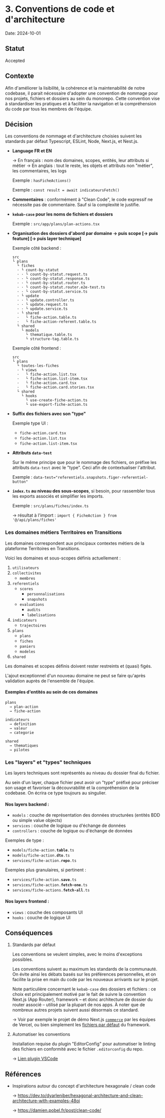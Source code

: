 # 3. Conventions de code et d'architecture

Date: 2024-10-01

## Statut

Accepted

## Contexte

Afin d'améliorer la lisibilité, la cohérence et la maintenabilité de notre codebase, il parait nécessaire d'adopter une convention de nommage pour nos projets, fichiers et dossiers au sein du monorepo. Cette convention vise à standardiser les pratiques et à faciliter la navigation et la compréhension du code par tous les membres de l'équipe.

## Décision

Les conventions de nommage et d'architecture choisies suivent les standards par défaut Typescript, ESLint, Node, Next.js, et Nest.js.

- **Language FR et EN**

  → En français : nom des domaines, scopes, entités, leur attributs si métier
  → En anglais : tout le reste, les objets et attributs non "métier", les commentaires, les logs

  Exemple : `hasFicheActions()`

  Exemple : `const result = await indicateursFetch()`

- **Commentaires** : conformément à "Clean Code", le code expressif ne nécessite pas de commentaire. Sauf si la complexité le justifie.

- **`kebab-case` pour les noms de fichiers et dossiers**

  Exemple : `src/app/plans/plan-actions.tsx`

- **Organisation des dossiers d'abord par domaine → puis scope [→ puis feature] [→ puis layer technique]**

  Exemple côté backend :

  ```
  src
  └ plans
    └ fiches
    · └ count-by-statut
    · · └ count-by-statut.request.ts
    · · └ count-by-statut.response.ts
    · · └ count-by-statut.router.ts
    · · └ count-by-statut.router.e2e-test.ts
    · · └ count-by-statut.service.ts
    · └ update
    · · └ update.controller.ts
    · · └ update.request.ts
    · · └ update.service.ts
    · └ shared
    ·   └ fiche-action.table.ts
    ·   └ fiche-action-referent.table.ts
    └ shared
      └ models
        └ thematique.table.ts
        └ structure-tag.table.ts
  ```

  Exemple côté frontend :

  ```
  src
  └ plans
    └ toutes-les-fiches
    · └ views
    ·   └ fiche-action.list.tsx
    ·   └ fiche-action.list-item.tsx
    ·   └ fiche-action.card.tsx
    ·   └ fiche-action.card.stories.tsx
    └ shared
      └ hooks
        └ use-create-fiche-action.ts
        └ use-export-fiche-action.ts
  ```

- **Suffix des fichiers avec son "type"**

  Exemple type UI :

  - `fiche-action.card.tsx`
  - `fiche-action.list.tsx`
  - `fiche-action.list-item.tsx`

- **Attributs `data-test`**

  Sur le même principe que pour le nommage des fichiers, on préfixe les attributs `data-test` avec le "type". Ceci afin de contextualiser l'attribut.

  Exemple : `data-test="referentiels.snapshots.figer-referentiel-button"`

- **`index.ts` au niveau des sous-scopes**, si besoin, pour rassembler tous les exports associés et simplifier les imports.

  Exemple : `src/plans/fiches/index.ts`

  → résultat à l'import : `import { FicheAction } from '@/api/plans/fiches'`

### Les domaines métiers Territoires en Transitions

Les domaines correspondent aux principaux contextes métiers de la plateforme Territoires en Transitions.

Voici les domaines et sous-scopes définis actuellement :

1. `utilisateurs`
2. `collectivites`
   - `membres`
3. `referentiels`
   - `scores`
     - `personnalisations`
     - `snapshots`
   - `evaluations`
     - `audits`
     - `labelisations`
4. `indicateurs`
   - `trajectoires`
5. `plans`
   - `plans`
   - `fiches`
   - `paniers`
   - `modeles`
6. `shared`

Les domaines et scopes définis doivent rester restreints et (quasi) figés.

L'ajout exceptionnel d'un nouveau domaine ne peut se faire qu'après validation auprès de l'ensemble de l'équipe.

#### Exemples d'entités au sein de ces domaines

```
plans
  → plan-action
  → fiche-action

indicateurs
  → definition
  → valeur
  → categorie

shared
  → thematiques
  → pilotes
```

### Les "layers" et "types" techniques

Les layers techniques sont représentés au niveau du dossier final du fichier.

Au sein d'un layer, chaque fichier peut avoir un "type" préfixé pour préciser son usage et favoriser la découvrabilité et la compréhension de la codebase. On écrira ce type toujours au singulier.

#### Nos layers backend :

- `models` : couche de représentation des données structurées (entités BDD ou simple value objects)
- `services` : couche de logique ou d'échange de données
- `controllers` : couche de logique ou d'échange de données

Exemples de type :

- `models/fiche-action.`**`table`**`.ts`
- `models/fiche-action.`**`dto`**`.ts`
- `services/fiche-action.`**`repo`**`.ts`

Exemples plus granulaires, si pertinent :

- `services/fiche-action.`**`save`**`.ts`
- `services/fiche-action.`**`fetch-one`**`.ts`
- `services/fiche-actions.`**`fetch-all`**`.ts`

#### Nos layers frontend :

- `views` : couche des composants UI
- `hooks` : couche de logique UI

## Conséquences

1.  Standards par défaut

    Les conventions se veulent simples, avec le moins d'exceptions possibles.

    Les conventions suivent au maximum les standards de la communauté. On évite ainsi les débats basés sur les préférences personnelles, et on facilite la prise en main du code par les nouveaux arrivants sur le projet.

    Note particulière concernant le `kebab-case` des dossiers et fichiers : ce choix est principalement motivé par le fait de suivre la convention Next.js (App Router), framework – et donc architecture de dossier du router associé – utilisé par la plupart de nos apps. À noter que de nombreux autres projets suivent aussi désormais ce standard.

    → Voir par exemple le projet de démo Next.js [`commerce`](https://github.com/vercel/commerce) par les équipes de Vercel, ou bien simplement les [fichiers par défaut](https://nextjs.org/docs/app/api-reference/file-conventions) du framework.

2.  Automatiser les conventions

    Installation requise du plugin "EditorConfig" pour automatiser le linting des fichiers en conformité avec le fichier `.editorconfig` du repo.

    → [Lien plugin VSCode](https://marketplace.visualstudio.com/items?itemName=EditorConfig.EditorConfig)

## Références

- Inspirations autour du concept d'architecture hexagonale / clean code

  → https://dev.to/dyarleniber/hexagonal-architecture-and-clean-architecture-with-examples-48oi

  → https://damien.pobel.fr/post/clean-code/
